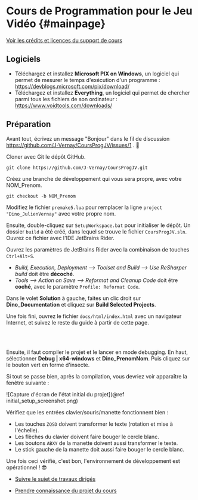 # Cours de Programmation pour le Jeu Vidéo {#mainpage}

[Voir les crédits et licences du support de cours](assets/CREDITS.md)

## Logiciels

- Téléchargez et installez **Microsoft PIX on Windows**, un logiciel qui permet de
  mesurer le temps d'exécution d'un programme : https://devblogs.microsoft.com/pix/download/
- Téléchargez et installez **Everything**, un logiciel qui permet de
  chercher parmi tous les fichiers de son ordinateur : https://www.voidtools.com/downloads/

## Préparation

Avant tout, écrivez un message "Bonjour" dans le fil de discussion https://github.com/J-Vernay/CoursProgJV/issues/1 . 👋

Cloner avec Git le dépôt GitHub.

```
git clone https://github.com/J-Vernay/CoursProgJV.git
```

Créez une branche de développement qui vous sera propre, avec votre NOM_Prenom.

```
git checkout -b NOM_Prenom
```

Modifiez le fichier `premake5.lua` pour remplacer la ligne
`project "Dino_JulienVernay"` avec votre propre nom.

Ensuite, double-cliquez sur `SetupWorkspace.bat` pour initialiser le dépôt.
Un dossier `build` a été créé, dans lequel se trouve le fichier `CoursProgJV.sln`.
Ouvrez ce fichier avec l'IDE JetBrains Rider.

Ouvrez les paramètres de JetBrains Rider avec la combinaison de touches `Ctrl+Alt+S`.

- *Build, Execution, Deployment --> Toolset and Build --> Use ReSharper build*
  doit être **décoché**.
- *Tools --> Action on Save --> Reformat and Cleanup Code* doit être **coché**,
  avec le paramètre `Profile: Reformat Code`.

Dans le volet **Solution** à gauche, faites un clic droit sur **Dino_Documentation**
et cliquez sur **Build Selected Projects**.

Une fois fini, ouvrez le fichier `docs/html/index.html` avec un navigateur Internet,
et suivez le reste du guide à partir de cette page.

<br/><br/>

Ensuite, il faut compiler le projet et le lancer en mode debugging.
En haut, sélectionner **Debug | x64-windows** et **Dino_PrenomNom**.
Puis cliquez sur le bouton vert en forme d'insecte.

Si tout se passe bien, après la compilation, vous devriez voir apparaître
la fenêtre suivante :

![Capture d'écran de l'état initial du projet](@ref initial_setup_screenshot.png)

Vérifiez que les entrées clavier/souris/manette fonctionnent bien :

* Les touches `ZQSD` doivent transformer le texte (rotation et mise à l'échelle).
* Les flèches du clavier doivent faire bouger le cercle blanc.
* Les boutons `ABXY` de la manette doivent aussi transformer le texte.
* Le stick gauche de la manette doit aussi faire bouger le cercle blanc.

Une fois ceci vérifié, c'est bon, l'environnement de développement
est opérationnel ! 😎

* [Suivre le sujet de travaux dirigés](docs/cours/travaux_diriges.md)

* [Prendre connaissance du projet du cours](docs/cours/projet_dinoranch.md)